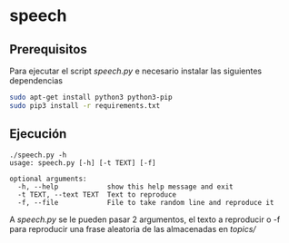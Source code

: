 # speech

## Prerequisitos

Para ejecutar el script *speech.py* e necesario instalar las siguientes dependencias

```bash
sudo apt-get install python3 python3-pip
sudo pip3 install -r requirements.txt
```

## Ejecución

```
./speech.py -h
usage: speech.py [-h] [-t TEXT] [-f]

optional arguments:
  -h, --help            show this help message and exit
  -t TEXT, --text TEXT  Text to reproduce
  -f, --file            File to take random line and reproduce it
```

A *speech.py* se le pueden pasar 2 argumentos, el texto a reproducir o -f para reproducir una frase aleatoria de las almacenadas en *topics/*